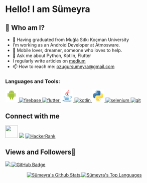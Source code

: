 <h1 align="left">Hello! I am Sümeyra</h1>

<!--<img align="center"  alt="guy"  height="200px" alt="guy" width="300" src="https://media.giphy.com/media/l3q2XyZgnd2qzwx6o/giphy.gif" /> -->



## 🙋‍ Who am I? 
- 🔭 Having graduated from Muğla Sıtkı Koçman University
- I’m working as an Android Developer at Atmosware. 
- 🌱 Mobile lover, dreamer, someone who loves to help.
- 💬 Ask me about Python, Kotlin, Flutter 
- I regularly write articles on [medium](https://ozugursumeyra.medium.com/) 
- 📫 How to reach me: ozugursumeyra@gmail.com 


<h3 align="left">Languages and Tools:</h3>
<p align="left"> <a href="https://developer.android.com" target="_blank" rel="noreferrer"> <img src="https://raw.githubusercontent.com/devicons/devicon/master/icons/android/android-original-wordmark.svg" alt="android" width="40" height="40"/> </a> <a href="https://firebase.google.com/" target="_blank" rel="noreferrer"> <img src="https://www.vectorlogo.zone/logos/firebase/firebase-icon.svg" alt="firebase" width="40" height="40"/> </a> <a href="https://flutter.dev" target="_blank" rel="noreferrer"> <img src="https://www.vectorlogo.zone/logos/flutterio/flutterio-icon.svg" alt="flutter" width="40" height="40"/> </a> <a href="https://www.java.com" target="_blank" rel="noreferrer"> <img src="https://raw.githubusercontent.com/devicons/devicon/master/icons/java/java-original.svg" alt="java" width="40" height="40"/> </a> <a href="https://kotlinlang.org" target="_blank" rel="noreferrer"> <img src="https://www.vectorlogo.zone/logos/kotlinlang/kotlinlang-icon.svg" alt="kotlin" width="40" height="40"/> </a> <a href="https://www.python.org" target="_blank" rel="noreferrer"> <img src="https://raw.githubusercontent.com/devicons/devicon/master/icons/python/python-original.svg" alt="python" width="40" height="40"/> </a>  <a href="https://www.selenium.dev" target="_blank" rel="noreferrer"> <img src="https://raw.githubusercontent.com/detain/svg-logos/780f25886640cef088af994181646db2f6b1a3f8/svg/selenium-logo.svg" alt="selenium" width="40" height="40"/> </a>
  </a> <a href="https://git-scm.com/" target="_blank" rel="noreferrer"> <img src="https://www.vectorlogo.zone/logos/git-scm/git-scm-icon.svg" alt="git" width="40" height="40"/> </a> </p>
 

 
 ## Connect with me
<p align="left" >

<a href = "https://www.linkedin.com/in//sümeyra-özuğur-39s/"><img src="https://cdn-icons-png.flaticon.com/512/1409/1409945.png" width="40" height="40"/></a>
<a href = "https://www.instagram.com/sumeyraozugur"><img src="https://cdn-icons-png.flaticon.com/512/1409/1409946.png" idth="40" height="40"/></a>
[<img alt="HackerRank" src="https://img.shields.io/badge/-Hackerrank-2EC866?style=for-the-badge&logo=HackerRank&logoColor=white"/>](https://www.hackerrank.com/ozugursumeyra)


</p>


## Views and Followers:blossom:

<a href="https://github.com/sumeyraozugur?tab=following">
    <img src="https://komarev.com/ghpvc/?username=sumeyraozugur">
</a>
<a href="https://github.com/sumeyraozugur?tab=following"><img src="https://img.shields.io/github/followers/sumeyraozugur?label=Followers&style=social" alt="GitHub Badge"></a>



<p align="center">
 <a href="https://github.com/sumeyraozugur/github-readme-stats">
   <img height="165em"  alt="Sümeyra's Github Stats" align="center"  src="https://github-readme-stats.vercel.app/api?username=sumeyraozugur&show_icons=true&count_private=true&theme=react&hide_border=true&bg_color=0D1117" />
 <img height="165em"  alt="Sümeyra's Top Languages" align="center" src="https://github-readme-stats.vercel.app/api/top-langs/?username=sumeyraozugur&langs_count=8&count_private=true&layout=compact&theme=react&hide_border=true&bg_color=0D1117&&hide=html,css,javascript" />
  </a>

</p>

